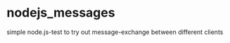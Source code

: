 nodejs_messages
===============

simple node.js-test to try out message-exchange between different clients
